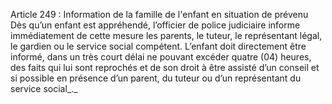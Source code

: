 Article 249 : Information de la famille de l'enfant en situation de prévenu
Dès qu’un enfant est appréhendé, l’officier de police judiciaire informe immédiatement de cette mesure les parents, le tuteur, le représentant légal, le gardien ou le service social compétent.
L’enfant doit directement être informé, dans un très court délai ne pouvant excéder quatre (04) heures, des faits qui lui sont reprochés et de son droit à être assisté d’un conseil et si possible en présence d’un parent, du tuteur ou d’un représentant du service social_._